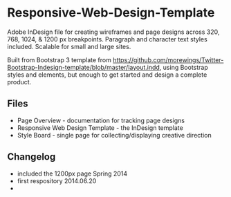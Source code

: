 Responsive-Web-Design-Template
==============================

Adobe InDesign file for creating wireframes and page designs across 320, 768, 1024, &amp; 1200 px breakpoints. Paragraph and character text styles included. Scalable for small and large sites. 

Built from Bootstrap 3 template from https://github.com/morewings/Twitter-Bootstrap-Indesign-template/blob/master/layout.indd, using Bootstrap styles and elements, but enough to get started and design a complete product. 

Files
----
* Page Overview - documentation for tracking page designs
* Responsive Web Design Template - the InDesign template
* Style Board - single page for collecting/displaying creative direction



Changelog
----
+ included the 1200px page Spring 2014
+ first respository 2014.06.20
+ 
